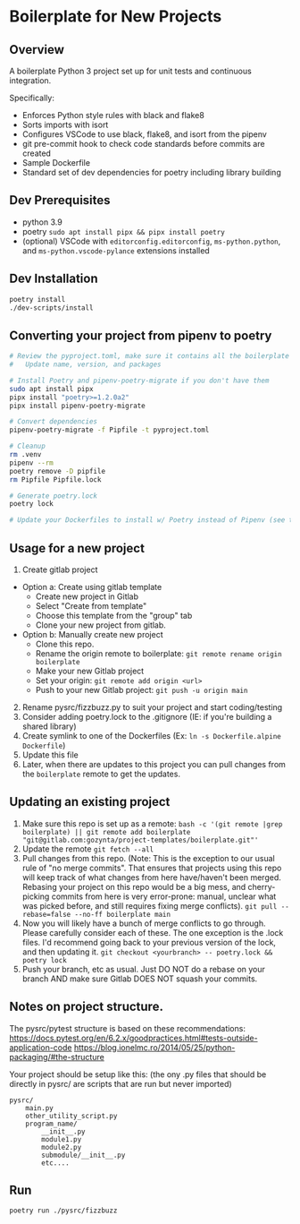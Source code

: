 # Boilerplate for New Projects

## Overview
A boilerplate Python 3 project set up for unit tests and continuous integration.

Specifically:

- Enforces Python style rules with black and flake8
- Sorts imports with isort
- Configures VSCode to use black, flake8, and isort from the pipenv
- git pre-commit hook to check code standards before commits are created
- Sample Dockerfile
- Standard set of dev dependencies for poetry including library building

## Dev Prerequisites
- python 3.9
- poetry  `sudo apt install pipx && pipx install poetry`
- (optional) VSCode with `editorconfig.editorconfig`, `ms-python.python`, and `ms-python.vscode-pylance` extensions installed

## Dev Installation

```bash
poetry install
./dev-scripts/install
```

## Converting your project from pipenv to poetry

```bash
# Review the pyproject.toml, make sure it contains all the boilerplate from this project
#   Update name, version, and packages

# Install Poetry and pipenv-poetry-migrate if you don't have them
sudo apt install pipx
pipx install "poetry>=1.2.0a2"
pipx install pipenv-poetry-migrate

# Convert dependencies
pipenv-poetry-migrate -f Pipfile -t pyproject.toml

# Cleanup
rm .venv
pipenv --rm
poetry remove -D pipfile
rm Pipfile Pipfile.lock

# Generate poetry.lock
poetry lock

# Update your Dockerfiles to install w/ Poetry instead of Pipenv (see the ones in boilerplate)
```

## Usage for a new project
1. Create gitlab project
  - Option a: Create using gitlab template
    - Create new project in Gitlab
    - Select "Create from template"
    - Choose this template from the "group" tab
    - Clone your new project from gitlab.
  - Option b: Manually create new project
     - Clone this repo.
     - Rename the origin remote to boilerplate:
        `git remote rename origin boilerplate`
     - Make your new Gitlab project
     - Set your origin:
        `git remote add origin <url>`
     - Push to your new Gitlab project:
        `git push -u origin main`
2. Rename pysrc/fizzbuzz.py to suit your project and start coding/testing
3. Consider adding poetry.lock to the .gitignore (IE: if you're building a shared library)
4. Create symlink to one of the Dockerfiles (Ex: `ln -s Dockerfile.alpine Dockerfile`)
5. Update this file
6. Later, when there are updates to this project you can pull changes from the `boilerplate` remote to get the updates.

## Updating an existing project
1. Make sure this repo is set up as a remote:
    `bash -c '(git remote |grep boilerplate) || git remote add boilerplate "git@gitlab.com:gozynta/project-templates/boilerplate.git"'`
2. Update the remote
    `git fetch --all`
3. Pull changes from this repo. (Note: This is the exception to our usual rule of "no merge commits".  That ensures that projects using this repo will keep track of what changes from here have/haven't been merged.  Rebasing your project on this repo would be a big mess, and cherry-picking commits from here is very error-prone: manual, unclear what was picked before, and still requires fixing merge conflicts).
    `git pull --rebase=false --no-ff boilerplate main`
4. Now you will likely have a bunch of merge conflicts to go through.  Please carefully consider each of these.  The one exception is the .lock files.  I'd recommend going back to your previous version of the lock, and then updating it.  `git checkout <yourbranch> -- poetry.lock && poetry lock`
5. Push your branch, etc as usual.  Just DO NOT do a rebase on your branch AND make sure Gitlab DOES NOT squash your commits.

## Notes on project structure.

The pysrc/pytest structure is based on these recommendations:
https://docs.pytest.org/en/6.2.x/goodpractices.html#tests-outside-application-code
https://blog.ionelmc.ro/2014/05/25/python-packaging/#the-structure

Your project should be setup like this:
(the ony .py files that should be directly in pysrc/ are scripts that are run but never imported)
```
pysrc/
    main.py
    other_utility_script.py
    program_name/
        __init__.py
        module1.py
        module2.py
        submodule/__init__.py
        etc....
```

## Run

```bash
poetry run ./pysrc/fizzbuzz
```
